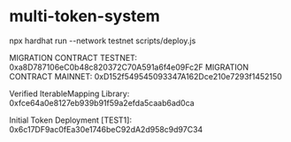 # multi-token-system

npx hardhat run --network testnet scripts/deploy.js

MIGRATION CONTRACT TESTNET: 0xa8D787106eC0b48c820372C70A591a6f4e09Fc2F
MIGRATION CONTRACT MAINNET: 0xD152f549545093347A162Dce210e7293f1452150

Verified IterableMapping Library: 0xfce64a0e8127eb939b91f59a2efda5caab6ad0ca

Initial Token Deployment [TEST1]: 0x6c17DF9ac0fEa30e1746beC92dA2d958c9d97C34

